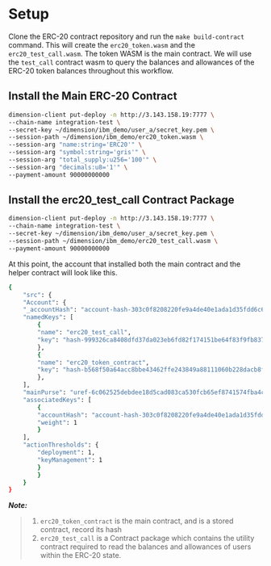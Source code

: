 # Setup

Clone the ERC-20 contract repository and run the `make build-contract` command. This will create the `erc20_token.wasm` and the `erc20_test_call.wasm`. The token WASM is the main contract. We will use the `test_call` contract wasm to query the balances and allowances of the ERC-20 token balances throughout this workflow.

## Install the Main ERC-20 Contract

```bash
dimension-client put-deploy -n http://3.143.158.19:7777 \
--chain-name integration-test \
--secret-key ~/dimension/ibm_demo/user_a/secret_key.pem \
--session-path ~/dimension/ibm_demo/erc20_token.wasm \
--session-arg "name:string='ERC20'" \
--session-arg "symbol:string='gris'" \
--session-arg "total_supply:u256='100'" \
--session-arg "decimals:u8='1'" \
--payment-amount 90000000000
```

## Install the erc20_test_call Contract Package

```bash
dimension-client put-deploy -n http://3.143.158.19:7777 \
--chain-name integration-test \
--secret-key ~/dimension/ibm_demo/user_a/secret_key.pem \
--session-path ~/dimension/ibm_demo/erc20_test_call.wasm \
--payment-amount 90000000000
```

At this point, the account that installed both the main contract and the helper contract will look like this.

```bash
{
	"src": {
	"Account": {
	"_accountHash": "account-hash-303c0f8208220fe9a4de40e1ada1d35fdd6c678877908f01fddb2a56502d67fd",
	"namedKeys": [
		{
		"name": "erc20_test_call",
		"key": "hash-999326ca8408dfd37da023eb6fd82f174151be64f83f9fb837632a0d69fd4c7e"
		},
		{
		"name": "erc20_token_contract",
		"key": "hash-b568f50a64acc8bbe43462ffe243849a88111060b228dacb8f08d42e26985180"
		},
	],
	"mainPurse": "uref-6c062525debdee18d5cad083ca530fcb65ef8741574fba4c97673f4ed00093f7-007",
	"associatedKeys": [
		{
		"accountHash": "account-hash-303c0f8208220fe9a4de40e1ada1d35fdd6c678877908f01fddb2a56502d67fd",
		"weight": 1
		}
	],
	"actionThresholds": {
		"deployment": 1,
		"keyManagement": 1
		}
		}
	}
}
```

**_Note:_**

> 1. `erc20_token_contract` is the main contract, and is a stored contract, record its hash
> 2. `erc20_test_call` is a Contract package which contains the utility contract required to read the balances and allowances of users within the ERC-20 state.
